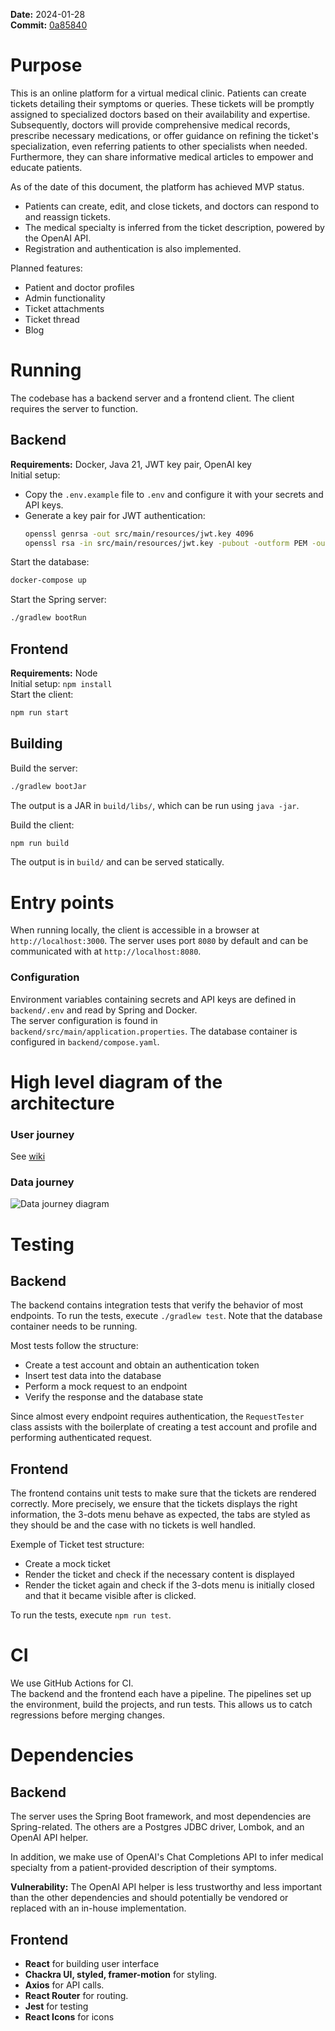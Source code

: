 **Date:** 2024-01-28  
**Commit:** [0a85840](https://github.com/inginerie-software-2023-2024/proiect-inginerie-software-boa/tree/0a85840edb6f6dcd3735b8839efa08c236f8ff46)

# Purpose

This is an online platform for a virtual medical clinic. Patients can create
tickets detailing their symptoms or queries. These tickets will be promptly
assigned to specialized doctors based on their availability and expertise.
Subsequently, doctors will provide comprehensive medical records, prescribe
necessary medications, or offer guidance on refining the ticket's
specialization, even referring patients to other specialists when needed.
Furthermore, they can share informative medical articles to empower and educate
patients.

As of the date of this document, the platform has achieved MVP status.

- Patients can create, edit, and close tickets, and doctors can respond to and reassign tickets.
- The medical specialty is inferred from the ticket description, powered by the OpenAI API.
- Registration and authentication is also implemented.

Planned features:

- Patient and doctor profiles
- Admin functionality
- Ticket attachments
- Ticket thread
- Blog

# Running

The codebase has a backend server and a frontend client.
The client requires the server to function.

## Backend

**Requirements:** Docker, Java 21, JWT key pair, OpenAI key  
Initial setup:

- Copy the `.env.example` file to `.env` and configure it with your secrets and API keys.
- Generate a key pair for JWT authentication:
  ```sh
  openssl genrsa -out src/main/resources/jwt.key 4096
  openssl rsa -in src/main/resources/jwt.key -pubout -outform PEM -out src/main/resources/jwt.pub
  ```

Start the database:

```sh
docker-compose up
```

Start the Spring server:

```sh
./gradlew bootRun
```

## Frontend

**Requirements:** Node  
Initial setup: `npm install`  
Start the client:

```sh
npm run start
```

## Building

Build the server:

```sh
./gradlew bootJar
```

The output is a JAR in `build/libs/`, which can be run using `java -jar`.

Build the client:

```sh
npm run build
```

The output is in `build/` and can be served statically.

# Entry points

When running locally, the client is accessible in a browser at `http://localhost:3000`.
The server uses port `8080` by default and can be communicated with at `http://localhost:8080`.

### Configuration

Environment variables containing secrets and API keys are defined in `backend/.env` and read by Spring and Docker.  
The server configuration is found in `backend/src/main/application.properties`.
The database container is configured in `backend/compose.yaml`.

# High level diagram of the architecture

### User journey

See [wiki](https://github.com/inginerie-software-2023-2024/proiect-inginerie-software-boa/wiki/5.-Customer-Journey#user-journey-map)

### Data journey

![Data journey diagram](https://github.com/inginerie-software-2023-2024/proiect-inginerie-software-boa/assets/12715035/c6c4d265-eab3-4f64-a365-9728e40b09aa)

# Testing

## Backend

The backend contains integration tests that verify the behavior of most endpoints. To run the tests, execute `./gradlew test`.
Note that the database container needs to be running.

Most tests follow the structure:

- Create a test account and obtain an authentication token
- Insert test data into the database
- Perform a mock request to an endpoint
- Verify the response and the database state

Since almost every endpoint requires authentication, the `RequestTester` class assists with the boilerplate of creating
a test account and profile and performing authenticated request.

## Frontend

The frontend contains unit tests to make sure that the tickets are rendered correctly. More precisely, we ensure that the tickets displays the right information, the 3-dots menu behave
as expected, the tabs are styled as they should be and the case with no tickets is well handled.

Exemple of Ticket test structure:

- Create a mock ticket
- Render the ticket and check if the necessary content is displayed
- Render the ticket again and check if the 3-dots menu is initially closed and that it became visible after is clicked.

To run the tests, execute `npm run test`.

# CI

We use GitHub Actions for CI.  
The backend and the frontend each have a pipeline. The pipelines set up the environment, build the projects, and run
tests. This allows us to catch regressions before merging changes.

# Dependencies

## Backend

The server uses the Spring Boot framework, and most dependencies are Spring-related. The others are a Postgres JDBC
driver, Lombok, and an OpenAI API helper.

In addition, we make use of OpenAI's Chat Completions API to infer medical specialty from a patient-provided description
of their symptoms.

**Vulnerability:** The OpenAI API helper is less trustworthy and less important than the other dependencies and should
potentially be vendored or replaced with an in-house implementation.

## Frontend

- **React** for building user interface
- **Chackra UI, styled, framer-motion** for styling.
- **Axios** for API calls.
- **React Router** for routing.
- **Jest** for testing
- **React Icons** for icons
